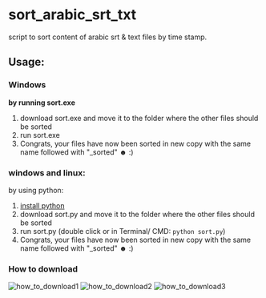 # sort_arabic_srt_txt
script to sort content of arabic srt &amp; text files by time stamp.

## Usage:
### Windows
**by running sort.exe**
1. download sort.exe and move it to the folder where the other files should be sorted
2. run sort.exe
3. Congrats, your files have now been sorted in new copy with the same name followed with "_sorted" ☻ :) 

### windows and linux:
by using python:
1. [install python](https://www.python.org/downloads/)
2. download sort.py and move it to the folder where the other files should be sorted
3. run sort.py (double click or in Terminal/ CMD: `python sort.py`)
4. Congrats, your files have now been sorted in new copy with the same name followed with "_sorted" ☻ :) 


### How to download
![how_to_download1](https://user-images.githubusercontent.com/31741809/146095668-b78f7cc4-a6b2-4f0b-8fce-83ad0612124a.png)
![how_to_download2](https://user-images.githubusercontent.com/31741809/146095670-671d288f-b732-4c50-95cd-32673a6d1ee4.png)
![how_to_download3](https://user-images.githubusercontent.com/31741809/146095666-c17e99b5-2348-4f59-a229-ca9bd5360526.png)
